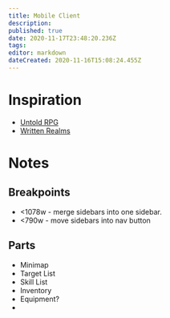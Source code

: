 ```yaml
---
title: Mobile Client
description: 
published: true
date: 2020-11-17T23:48:20.236Z
tags: 
editor: markdown
dateCreated: 2020-11-16T15:08:24.455Z
---
```


# Inspiration
- [Untold RPG](https://apps.apple.com/us/app/untold-rpg/id1486667077)
- [Written Realms](https://writtenrealms.com/home)

# Notes
## Breakpoints
- <1078w - merge sidebars into one sidebar.
- <790w - move sidebars into nav button

## Parts
- Minimap
- Target List
- Skill List
- Inventory
- Equipment?
-